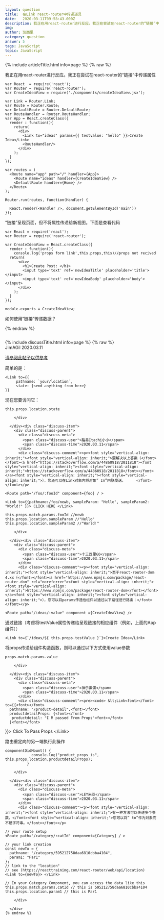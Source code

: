 ```yaml
---
layout: question
title:  在Link react-router中传递道具
date:   2020-03-11T09:58:43.000Z
description: 我正在用react-router进行反应。我正在尝试在react-router的“链接”中传递属性var React  = require('reac...
img: 
author: 凯西里
category: question
answer: 5
tags: JavaScript
topic: JavaScript
---
```

<div class="article-root">
  <div class="article">
    {% include articleTitle.html info=page %}
    {% raw %}
    <div class="article-content"><p><font style="vertical-align: inherit;"><font style="vertical-align: inherit;">我正在用react-router进行反应。</font><font style="vertical-align: inherit;">我正在尝试在react-router的“链接”中传递属性</font></font></p>

<pre><code>var React  = require('react');<font></font>
var Router = require('react-router');<font></font>
var CreateIdeaView = require('./components/createIdeaView.jsx');<font></font>
<font></font>
var Link = Router.Link;<font></font>
var Route = Router.Route;<font></font>
var DefaultRoute = Router.DefaultRoute;<font></font>
var RouteHandler = Router.RouteHandler;<font></font>
var App = React.createClass({<font></font>
  render : function(){<font></font>
    return(<font></font>
      &lt;div&gt;<font></font>
        &lt;Link to="ideas" params={{ testvalue: "hello" }}&gt;Create Idea&lt;/Link&gt;<font></font>
        &lt;RouteHandler/&gt;<font></font>
      &lt;/div&gt;<font></font>
    );<font></font>
  }<font></font>
});<font></font>
<font></font>
var routes = (<font></font>
  &lt;Route name="app" path="/" handler={App}&gt;<font></font>
    &lt;Route name="ideas" handler={CreateIdeaView} /&gt;<font></font>
    &lt;DefaultRoute handler={Home} /&gt;<font></font>
  &lt;/Route&gt;<font></font>
);<font></font>
<font></font>
Router.run(routes, function(Handler) {<font></font>
<font></font>
  React.render(&lt;Handler /&gt;, document.getElementById('main'))<font></font>
});<font></font>
</code></pre>

<p><font style="vertical-align: inherit;"><font style="vertical-align: inherit;">“链接”呈现页面，但不将属性传递给新视图。</font><font style="vertical-align: inherit;">下面是查看代码</font></font></p>

<pre><code>var React = require('react');<font></font>
var Router = require('react-router');<font></font>
<font></font>
var CreateIdeaView = React.createClass({<font></font>
  render : function(){<font></font>
    console.log('props form link',this.props,this)//props not recived<font></font>
  return(<font></font>
      &lt;div&gt;<font></font>
        &lt;h1&gt;Create Post: &lt;/h1&gt;<font></font>
        &lt;input type='text' ref='newIdeaTitle' placeholder='title'&gt;&lt;/input&gt;<font></font>
        &lt;input type='text' ref='newIdeaBody' placeholder='body'&gt;&lt;/input&gt;<font></font>
      &lt;/div&gt;<font></font>
    );<font></font>
  }<font></font>
});<font></font>
<font></font>
module.exports = CreateIdeaView;<font></font>
</code></pre>

<p><font style="vertical-align: inherit;"><font style="vertical-align: inherit;">如何使用“链接”传递数据？</font></font></p></div>
    {% endraw %}
  </div>
  <p style="height: 0;width:0;overflow: hidden;"> 第791篇《在Link react-router中传递道具》来自Winter(https://github.com/aiyld/aiyld.github.io)的站点</p>
  <div class="discuss-wrapper">
    {% include discussTitle.html info=page %}
    {% raw %}
    <div class="discuss-item">
        <div class="discuss-parent">
          <div class="discuss-meta">
            <span class="discuss-user">JimAGil</span>
            <span class="discuss-time">2020.03.11</span>
          </div>
          <div class="discuss-comment"><p><a href="https://tylermcginnis.com/react-router-pass-props-to-link/" rel="noreferrer"><font style="vertical-align: inherit;"><font style="vertical-align: inherit;">请参阅此帖子以供参考</font></font></a></p>

<p><font style="vertical-align: inherit;"><font style="vertical-align: inherit;">简单的是：</font></font></p>

<pre><code>&lt;Link to={{<font></font>
     pathname: `your/location`,<font></font>
     state: {send anything from here}<font></font>
}}<font></font>
</code></pre>

<p><font style="vertical-align: inherit;"><font style="vertical-align: inherit;">现在您要访问它：</font></font></p>

<pre><code>this.props.location.state
</code></pre></div>
        </div>
        
      </div><div class="discuss-item">
        <div class="discuss-parent">
          <div class="discuss-meta">
            <span class="discuss-user">路易Itachi小小</span>
            <span class="discuss-time">2020.03.11</span>
          </div>
          <div class="discuss-comment"><p><font style="vertical-align: inherit;"><font style="vertical-align: inherit;">要解决以上答案（</font></font><a href="https://stackoverflow.com/a/44860918/2011818"><font style="vertical-align: inherit;"><font style="vertical-align: inherit;">https://stackoverflow.com/a/44860918/2011818</font></font></a><font style="vertical-align: inherit;"><font style="vertical-align: inherit;">），您还可以在Link对象内将对象“ In”内联发送。     </font></font></p>

<pre><code>&lt;Route path="/foo/:fooId" component={foo} / &gt;<font></font>
<font></font>
&lt;Link to={{pathname:/foo/newb, sampleParam: "Hello", sampleParam2: "World!" }}&gt; CLICK HERE &lt;/Link&gt;<font></font>
<font></font>
this.props.match.params.fooId //newb<font></font>
this.props.location.sampleParam //"Hello"<font></font>
this.props.location.sampleParam2 //"World!"<font></font>
</code></pre></div>
        </div>
        
      </div><div class="discuss-item">
        <div class="discuss-parent">
          <div class="discuss-meta">
            <span class="discuss-user">十三西里GO</span>
            <span class="discuss-time">2020.03.11</span>
          </div>
          <div class="discuss-comment"><p><font style="vertical-align: inherit;"><font style="vertical-align: inherit;">至于react-router-dom 4.xx（</font></font><a href="https://www.npmjs.com/package/react-router-dom" rel="noreferrer"><font style="vertical-align: inherit;"><font style="vertical-align: inherit;">https://www.npmjs.com/package/react-router-dom</font></font></a><font style="vertical-align: inherit;"><font style="vertical-align: inherit;">），您可以将params传递给组件以通过以下路径进行路由：</font></font></p>

<pre><code>&lt;Route path="/ideas/:value" component ={CreateIdeaView} /&gt;
</code></pre>

<p><font style="vertical-align: inherit;"><font style="vertical-align: inherit;">通过链接（考虑将testValue属性传递给呈现链接的相应组件（例如，上面的App组件））</font></font></p>

<pre><code>&lt;Link to={`/ideas/${ this.props.testValue }`}&gt;Create Idea&lt;/Link&gt;
</code></pre>

<p><font style="vertical-align: inherit;"><font style="vertical-align: inherit;">将props传递给组件构造函数，则可以通过以下方式使用value参数</font></font></p>

<pre><code>props.match.params.value
</code></pre></div>
        </div>
        
      </div><div class="discuss-item">
        <div class="discuss-parent">
          <div class="discuss-meta">
            <span class="discuss-user">神乐蛋蛋</span>
            <span class="discuss-time">2020.03.11</span>
          </div>
          <div class="discuss-comment"><pre><code> &lt;Link<font></font>
    to={{<font></font>
      pathname: "/product-detail",<font></font>
      productdetailProps: {<font></font>
       productdetail: "I M passed From Props"<font></font>
      }<font></font>
   }}&gt;<font></font>
    Click To Pass Props<font></font>
&lt;/Link&gt;<font></font>
</code></pre>

<p><font style="vertical-align: inherit;"><font style="vertical-align: inherit;">路由重定向的另一端执行此操作</font></font></p>

<pre><code>componentDidMount() {<font></font>
            console.log("product props is", this.props.location.productdetailProps);<font></font>
          }<font></font>
</code></pre></div>
        </div>
        
      </div><div class="discuss-item">
        <div class="discuss-parent">
          <div class="discuss-meta">
            <span class="discuss-user">LEY米亚</span>
            <span class="discuss-time">2020.03.11</span>
          </div>
          <div class="discuss-comment"><p><font style="vertical-align: inherit;"><font style="vertical-align: inherit;">有一种方法可以传递多个参数。</font><font style="vertical-align: inherit;">您可以将“ to”作为对象而不是字符串。</font></font></p>

<pre><code>// your route setup<font></font>
&lt;Route path="/category/:catId" component={Category} / &gt;<font></font>
<font></font>
// your link creation<font></font>
const newTo = { <font></font>
  pathname: "/category/595212758daa6810cbba4104", <font></font>
  param1: "Par1" <font></font>
};<font></font>
// link to the "location"<font></font>
// see (https://reacttraining.com/react-router/web/api/location)<font></font>
&lt;Link to={newTo}&gt; &lt;/Link&gt;<font></font>
<font></font>
// In your Category Component, you can access the data like this<font></font>
this.props.match.params.catId // this is 595212758daa6810cbba4104 <font></font>
this.props.location.param1 // this is Par1<font></font>
</code></pre></div>
        </div>
        
      </div>
    {% endraw %}
  </div>
<div>
